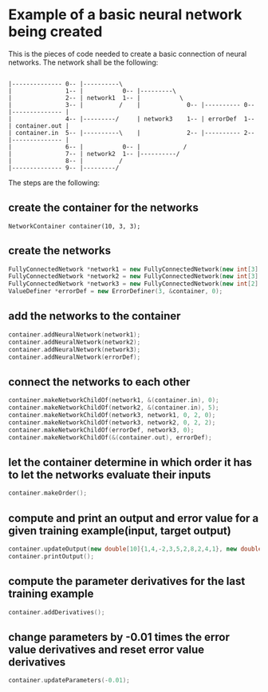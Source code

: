 # Example of a basic neural network being created
This is the pieces of code needed to create a basic connection of neural networks. The network shall be the following:
```

|-------------- 0-- |----------\ 
|               1-- |           0-- |---------\
|               2-- | network1  1-- |           \
|               3-- |          /    |             0-- |---------- 0-- |-------------- |
|               4-- |---------/     | network3    1-- | errorDef  1-- | container.out |
| container.in  5-- |----------\    |             2-- |---------- 2-- |-------------- |
|               6-- |           0-- |            /
|               7-- | network2  1-- |----------/
|               8-- |          /
|-------------- 9-- |---------/
```
The steps are the following:
## create the container for the networks
```
NetworkContainer container(10, 3, 3);
```
## create the networks
```cpp
FullyConnectedNetwork *network1 = new FullyConnectedNetwork(new int[3] { 5, 4, 2 }, 3);
FullyConnectedNetwork *network2 = new FullyConnectedNetwork(new int[3] { 5, 3, 2 }, 3);
FullyConnectedNetwork *network3 = new FullyConnectedNetwork(new int[2] { 4, 3 }, 2);
ValueDefiner *errorDef = new ErrorDefiner(3, &container, 0);
```
## add the networks to the container
```cpp
container.addNeuralNetwork(network1);
container.addNeuralNetwork(network2);
container.addNeuralNetwork(network3);
container.addNeuralNetwork(errorDef);
```
## connect the networks to each other
```cpp
container.makeNetworkChildOf(network1, &(container.in), 0);
container.makeNetworkChildOf(network2, &(container.in), 5);
container.makeNetworkChildOf(network3, network1, 0, 2, 0);
container.makeNetworkChildOf(network3, network2, 0, 2, 2);
container.makeNetworkChildOf(errorDef, network3, 0);
container.makeNetworkChildOf(&(container.out), errorDef);
```
## let the container determine in which order it has to let the networks evaluate their inputs
```cpp
container.makeOrder();
```
## compute and print an output and error value for a given training example(input, target output)
```cpp
container.updateOutput(new double[10]{1,4,-2,3,5,2,8,2,4,1}, new double[3] { 1, 4, 2 });
container.printOutput();
```
## compute the parameter derivatives for the last training example
```cpp
container.addDerivatives();
```
## change parameters by -0.01 times the error value derivatives and reset error value derivatives
```cpp
container.updateParameters(-0.01);
```
